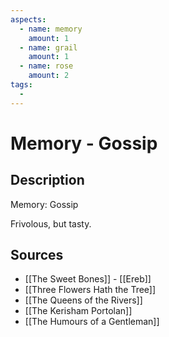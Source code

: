 ```yaml
---
aspects: 
  - name: memory
    amount: 1
  - name: grail
    amount: 1
  - name: rose
    amount: 2
tags:
  - 
---
```


# Memory - Gossip

## Description
Memory: Gossip

Frivolous, but tasty.
## Sources
- [[The Sweet Bones]] - [[Ereb]]
- [[Three Flowers Hath the Tree]]
- [[The Queens of the Rivers]]
- [[The Kerisham Portolan]]
- [[The Humours of a Gentleman]]